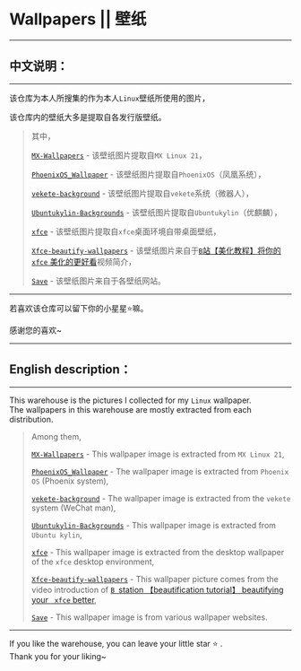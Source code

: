 # Wallpapers || 壁纸

------

## 中文说明：

------

该仓库为本人所搜集的作为本人`Linux`壁纸所使用的图片，    </br>

该仓库内的壁纸大多是提取自各发行版壁纸。    </br>

> 其中，      </br>
> 
> [`MX-Wallpapers`](https://github.com/jidro/wallpapers/tree/master/MX-Wallpapers "MX-Wallpapers") - 该壁纸图片提取自`MX Linux 21`，    </br>
> 
> [`PhoenixOS_Wallpaper`](https://github.com/jidro/wallpapers/tree/master/PhoenixOS_Wallpaper "PhoenixOS_Wallpaper") - 该壁纸图片提取自`PhoenixOS`（凤凰系统），    </br>
> 
> [`vekete-background`](https://github.com/jidro/wallpapers/tree/master/vekete-background "vekete-background") - 该壁纸图片提取自`vekete`系统（微器人），    </br>
> 
> [`Ubuntukylin-Backgrounds`](https://github.com/jidro/wallpapers/tree/master/Ubuntukylin-Backgrounds "Ubuntukylin-Backgrounds") - 该壁纸图片提取自`Ubuntukylin`（优麒麟），    </br>
> 
> [`xfce`](https://github.com/jidro/wallpapers/tree/master/xfce "xfce") - 该壁纸图片提取自`xfce`桌面环境自带桌面壁纸，    </br>
> 
> [`Xfce-beautify-wallpapers`](https://github.com/jidro/wallpapers/tree/master/Xfce-beautify-wallpapers "Xfce-beautify-wallpapers") - 该壁纸图片来自于[`B`站【美化教程】将你的 `xfce` 美化的更好看](https://www.bilibili.com/video/BV1gS4y1g7PM/)视频简介，    </br>
> 
> [`Save`](https://github.com/jidro/wallpapers/tree/master/Save "Save") - 该壁纸图片来自于各壁纸网站。    </br>

------

若喜欢该仓库可以留下你的小星星⭐嘛。        </br>

感谢您的喜欢~

------

## English description：

------

This warehouse is the pictures I collected for my `Linux` wallpaper.      </br>
The wallpapers in this warehouse are mostly extracted from each distribution.      </br>

> Among them,      </br>
> 
> [`MX-Wallpapers`](https://github.com/jidro/wallpapers/tree/master/MX-Wallpapers "MX-Wallpapers") - This wallpaper image is extracted from `MX Linux 21`,      </br> 
> 
> [`PhoenixOS_Wallpaper`](https://github.com/jidro/wallpapers/tree/master/PhoenixOS_Wallpaper "PhoenixOS_Wallpaper") - The wallpaper image is extracted from `Phoenix OS` (Phoenix system),      </br>  
> 
> [`vekete-background`](https://github.com/jidro/wallpapers/tree/master/vekete-background "vekete-background") - The wallpaper image is extracted from the `vekete` system (WeChat man),      </br>  
> 
> [`Ubuntukylin-Backgrounds`](https://github.com/jidro/wallpapers/tree/master/Ubuntukylin-Backgrounds "Ubuntukylin-Backgrounds") - This wallpaper image is extracted from `Ubuntu kylin`,      </br>  
> 
> [`xfce`](https://github.com/jidro/wallpapers/tree/master/xfce "xfce") - This wallpaper image is extracted from the desktop wallpaper of the `xfce` desktop environment,      </br>  
> 
> [`Xfce-beautify-wallpapers`](https://github.com/jidro/wallpapers/tree/master/Xfce-beautify-wallpapers "Xfce-beautify-wallpapers") - This wallpaper picture comes from the video introduction of [`B `station 【beautification tutorial】 beautifying your ` xfce` better](https://www.bilibili.com/video/BV1gS4y1g7PM/),        </br>
> 
> [`Save`](https://github.com/jidro/wallpapers/tree/master/Save "Save") - This wallpaper image is from various wallpaper websites.      </br>

------

If you like the warehouse, you can leave your little star ⭐ .      </br>
Thank you for your liking~
